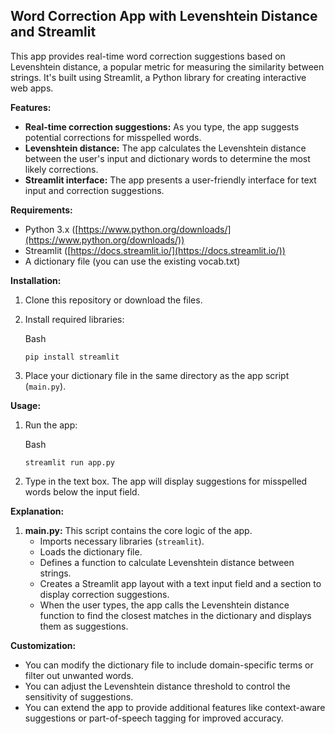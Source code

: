 ## Word Correction App with Levenshtein Distance and Streamlit

This app provides real-time word correction suggestions based on Levenshtein distance, a popular metric for measuring the similarity between strings. It's built using Streamlit, a Python library for creating interactive web apps.

**Features:**

-   **Real-time correction suggestions:** As you type, the app suggests potential corrections for misspelled words.
-   **Levenshtein distance:** The app calculates the Levenshtein distance between the user's input and dictionary words to determine the most likely corrections.
-   **Streamlit interface:** The app presents a user-friendly interface for text input and correction suggestions.

**Requirements:**

-   Python 3.x ([https://www.python.org/downloads/](https://www.python.org/downloads/))
-   Streamlit ([https://docs.streamlit.io/](https://docs.streamlit.io/))
-   A dictionary file (you can use the existing vocab.txt)

**Installation:**

1.  Clone this repository or download the files.
    
2.  Install required libraries:
    
    Bash
    
    ```
    pip install streamlit
    
    ```
    
    
    
3.  Place your dictionary file in the same directory as the app script (`main.py`).
    

**Usage:**

1.  Run the app:
    
    Bash
    
    ```
    streamlit run app.py
    
    ```

  2.  Type in the text box. The app will display suggestions for misspelled words below the input field.
    

**Explanation:**

1.  **main.py:** This script contains the core logic of the app.
    -   Imports necessary libraries (`streamlit`).
    -   Loads the dictionary file.
    -   Defines a function to calculate Levenshtein distance between strings.
    -   Creates a Streamlit app layout with a text input field and a section to display correction suggestions.
    -   When the user types, the app calls the Levenshtein distance function to find the closest matches in the dictionary and displays them as suggestions.

**Customization:**

-   You can modify the dictionary file to include domain-specific terms or filter out unwanted words.
-   You can adjust the Levenshtein distance threshold to control the sensitivity of suggestions.
-   You can extend the app to provide additional features like context-aware suggestions or part-of-speech tagging for improved accuracy.
